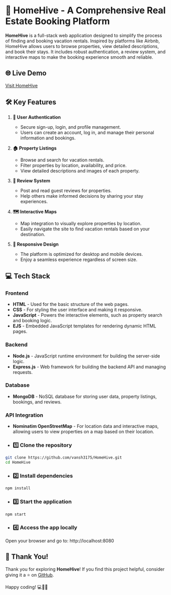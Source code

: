 # 🏡 HomeHive - A Comprehensive Real Estate Booking Platform  

**HomeHive** is a full-stack web application designed to simplify the process of finding and booking vacation rentals. Inspired by platforms like Airbnb, HomeHive allows users to browse properties, view detailed descriptions, and book their stays. It includes robust authentication, a review system, and interactive maps to make the booking experience smooth and reliable.  

## 🌐 Live Demo  
[Visit HomeHive](https://homehive-ok6i.onrender.com/)  

## 🛠️ Key Features  

1. **🔐 User Authentication**  
   - Secure sign-up, login, and profile management.  
   - Users can create an account, log in, and manage their personal information and bookings.  

2. **🏠 Property Listings**  
   - Browse and search for vacation rentals.  
   - Filter properties by location, availability, and price.  
   - View detailed descriptions and images of each property.  

3. **💬 Review System**  
   - Post and read guest reviews for properties.  
   - Help others make informed decisions by sharing your stay experiences.  

4. **🗺️ Interactive Maps**  
   - Map integration to visually explore properties by location.  
   - Easily navigate the site to find vacation rentals based on your destination.  

5. **📱 Responsive Design**  
   - The platform is optimized for desktop and mobile devices.  
   - Enjoy a seamless experience regardless of screen size.  

## 💻 Tech Stack  

### **Frontend**  
- **HTML** - Used for the basic structure of the web pages.  
- **CSS** - For styling the user interface and making it responsive.  
- **JavaScript** - Powers the interactive elements, such as property search and booking logic.  
- **EJS** - Embedded JavaScript templates for rendering dynamic HTML pages.  

### **Backend**  
- **Node.js** - JavaScript runtime environment for building the server-side logic.  
- **Express.js** - Web framework for building the backend API and managing requests.  

### **Database**  
- **MongoDB** - NoSQL database for storing user data, property listings, bookings, and reviews.  

### **API Integration**  
- **Nominatim OpenStreetMap** - For location data and interactive maps, allowing users to view properties on a map based on their location.

- ### 1️⃣ Clone the repository  
```bash
git clone https://github.com/vansh3175/HomeHive.git
cd HomeHive
```

- ### 2️⃣ Install dependencies
```bash
npm install
```

- ### 3️⃣ Start the application
```bash
npm start
```

- ### 4️⃣ Access the app locally
Open your browser and go to:
http://localhost:8080

## 🙌 Thank You!  

Thank you for exploring **HomeHive**! If you find this project helpful, consider giving it a ⭐ on [GitHub](https://github.com/vansh3175/HomeHive).  

Happy coding! 💻🏡✨  

